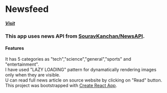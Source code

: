 # Newsfeed <h5><a href="https://chaitanya360.github.io/Newsfeed/">Visit</a></h5>

### This app uses news API from <a href="https://github.com/SauravKanchan/NewsAPI">SouravKanchan/NewsAPI</a>.

#### Features
 It has 5 categories as "tech","science","general","sports" and "entertainment".<br/>
 I have used "LAZY LOADING" pattern for dynamatically rendering images only when they are visible.<br/>
 U can read full news article on source website by clicking on "Read" button.<br/>
This project was bootstrapped with [Create React App](https://github.com/facebook/create-react-app).

